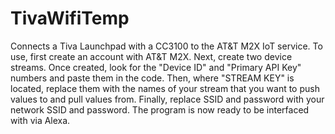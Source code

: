 # TivaWifiTemp
Connects a Tiva Launchpad with a CC3100 to the AT&amp;T M2X IoT service. To use, first create an account with AT&T M2X. Next, create two device streams. Once created, look for the "Device ID" and "Primary API Key" numbers and paste them in the code. Then, where "STREAM KEY" is located, replace them with the names of your stream that you want to push values to and pull values from. Finally, replace SSID and password with your network SSID and password. The program is now ready to be interfaced with via Alexa.
